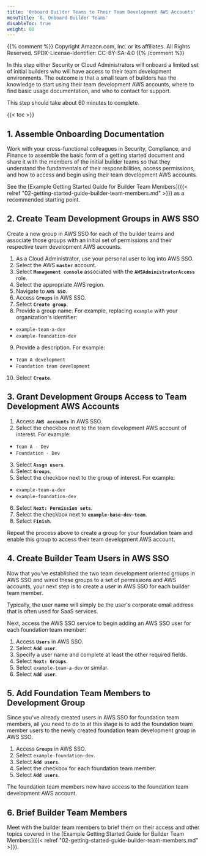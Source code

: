 ```yaml
---
title: 'Onboard Builder Teams to Their Team Development AWS Accounts'
menuTitle: '8. Onboard Builder Teams'
disableToc: true
weight: 80
---
```


{{% comment %}}
Copyright Amazon.com, Inc. or its affiliates. All Rights Reserved.
SPDX-License-Identifier: CC-BY-SA-4.0
{{% /comment %}}

In this step either Security or Cloud Administrators will onboard a limited set of initial builders who will have access to their team development environments. The outcome is that a small team of builders has the knowledge to start using their team development AWS accounts, where to find basic usage documentation, and who to contact for support.

This step should take about 60 minutes to complete.

{{< toc >}}

## 1. Assemble Onboarding Documentation

Work with your cross-functional colleagues in Security, Compliance, and Finance to assemble the basic form of a getting started document and share it with the members of the initial builder teams so that they understand the fundamentals of their responsibilities, access permissions, and how to access and begin using their team development AWS accounts. 

See the [Example Getting Started Guide for Builder Team Members]({{< relref "02-getting-started-guide-builder-team-members.md" >}}) as a recommended starting point.

## 2. Create Team Development Groups in AWS SSO

Create a new group in AWS SSO for each of the builder teams and associate those groups with an initial set of permissions and their respective team development AWS accounts.

1. As a Cloud Administrator, use your personal user to log into AWS SSO.
2. Select the AWS **`master`** account.
3. Select **`Management console`** associated with the **`AWSAdministratorAccess`** role.
4. Select the appropriate AWS region.
5. Navigate to **`AWS SSO`**.
6. Access **`Groups`** in AWS SSO.
7. Select **`Create group`**.
8. Provide a group name. For example, replacing `example` with your organization's identifier:
  * `example-team-a-dev`
  * `example-foundation-dev`
9. Provide a description. For example:
  * `Team A development`
  * `Foundation team development`
10. Select **`Create`**.

## 3. Grant Development Groups Access to Team Development AWS Accounts

1. Access **`AWS accounts`** in AWS SSO.
2. Select the checkbox next to the team development AWS account of interest. For example:
  * `Team A - Dev`
  * `Foundation - Dev`
3. Select **`Assgn users`**.
4. Select **`Groups`**.
5. Select the checkbox next to the group of interest. For example:
  * `example-team-a-dev`
  * `example-foundation-dev`
6. Select **`Next: Permission sets`**.
7. Select the checkbox next to **`example-base-dev-team`**.
8. Select **`Finish`**.

Repeat the process above to create a group for your foundation team and enable this group to access their team development AWS account.

## 4. Create Builder Team Users in AWS SSO

Now that you've established the two team development oriented groups in AWS SSO and wired these groups to a set of permissions and AWS accounts, your next step is to create a user in AWS SSO for each builder team member.

Typically, the user name will simply be the user's corporate email address that is often used for SaaS services.

Next, access the AWS SSO service to begin adding an AWS SSO user for each foundation team member:

1. Access **`Users`** in AWS SSO.
2. Select **`Add user`**.
4. Specify a user name and complete at least the other required fields.
5. Select **`Next: Groups`**.
6. Select `example-team-a-dev` or similar.
7. Select **`Add user`**.

## 5. Add Foundation Team Members to Development Group

Since you've already created users in AWS SSO for foundation team members, all you need to do to at this stage is to add the foundation team member users to the newly created foundation team development group in AWS SSO.

1. Access **`Groups`** in AWS SSO.
2. Select `example-foundation-dev`.
3. Select **`Add users`**.
4. Select the checkbox for each foundation team member.
5. Select **`Add users`**.

The foundation team members now have access to the foundation team development AWS account.

## 6. Brief Builder Team Members

Meet with the builder team members to brief them on their access and other topics covered in the [Example Getting Started Guide for Builder Team Members]({{< relref "02-getting-started-guide-builder-team-members.md" >}}). 